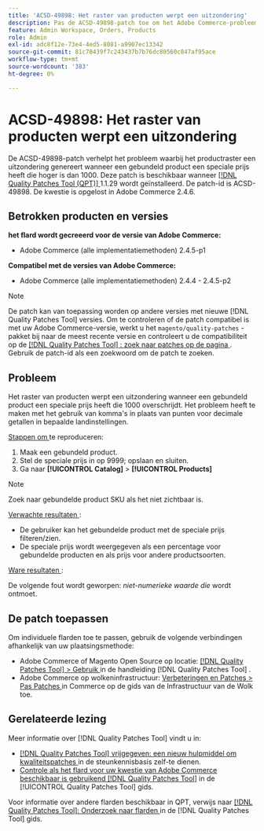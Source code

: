 ```yaml
---
title: 'ACSD-49898: Het raster van producten werpt een uitzondering'
description: Pas de ACSD-49898-patch toe om het Adobe Commerce-probleem op te lossen, waarbij het productraster een uitzondering genereert wanneer een gebundeld product een speciale prijs heeft die hoger is dan 1000.
feature: Admin Workspace, Orders, Products
role: Admin
exl-id: adc8f12e-73e4-4ed5-8081-a9907ec13342
source-git-commit: 81c78439f7c243437b7b76dc80560c847af95ace
workflow-type: tm+mt
source-wordcount: '383'
ht-degree: 0%

---
```


# ACSD-49898: Het raster van producten werpt een uitzondering

De ACSD-49898-patch verhelpt het probleem waarbij het productraster een uitzondering genereert wanneer een gebundeld product een speciale prijs heeft die hoger is dan 1000. Deze patch is beschikbaar wanneer [[!DNL Quality Patches Tool (QPT)] ](https://experienceleague.adobe.com/en/docs/commerce-knowledge-base/kb/announcements/commerce-announcements/magento-quality-patches-released-new-tool-to-self-serve-quality-patches) 1.1.29 wordt geïnstalleerd. De patch-id is ACSD-49898. De kwestie is opgelost in Adobe Commerce 2.4.6.

## Betrokken producten en versies

**het flard wordt gecreeerd voor de versie van Adobe Commerce:**

* Adobe Commerce (alle implementatiemethoden) 2.4.5-p1

**Compatibel met de versies van Adobe Commerce:**

* Adobe Commerce (alle implementatiemethoden) 2.4.4 - 2.4.5-p2

>[!NOTE]
>
>De patch kan van toepassing worden op andere versies met nieuwe [!DNL Quality Patches Tool] versies. Om te controleren of de patch compatibel is met uw Adobe Commerce-versie, werkt u het `magento/quality-patches` -pakket bij naar de meest recente versie en controleert u de compatibiliteit op de [[!DNL Quality Patches Tool] : zoek naar patches op de pagina ](https://experienceleague.adobe.com/tools/commerce-quality-patches/index.html) . Gebruik de patch-id als een zoekwoord om de patch te zoeken.

## Probleem

Het raster van producten werpt een uitzondering wanneer een gebundeld product een speciale prijs heeft die 1000 overschrijdt. Het probleem heeft te maken met het gebruik van komma&#39;s in plaats van punten voor decimale getallen in bepaalde landinstellingen.

<u> Stappen om </u> te reproduceren:

1. Maak een gebundeld product.
1. Stel de speciale prijs in op 9999; opslaan en sluiten.
1. Ga naar **[!UICONTROL Catalog]** > **[!UICONTROL Products]**

>[!NOTE]
>
>Zoek naar gebundelde product SKU als het niet zichtbaar is.

<u> Verwachte resultaten </u>:

* De gebruiker kan het gebundelde product met de speciale prijs filteren/zien.
* De speciale prijs wordt weergegeven als een percentage voor gebundelde producten en als prijs voor andere productsoorten.

<u> Ware resultaten </u>:

De volgende fout wordt geworpen: *niet-numerieke waarde die* wordt ontmoet.

## De patch toepassen

Om individuele flarden toe te passen, gebruik de volgende verbindingen afhankelijk van uw plaatsingsmethode:

* Adobe Commerce of Magento Open Source op locatie: [[!DNL Quality Patches Tool]  > Gebruik ](/help/tools/quality-patches-tool/usage.md) in de handleiding [!DNL Quality Patches Tool] .
* Adobe Commerce op wolkeninfrastructuur: [ Verbeteringen en Patches > Pas Patches ](https://experienceleague.adobe.com/docs/commerce-cloud-service/user-guide/develop/upgrade/apply-patches.html) in Commerce op de gids van de Infrastructuur van de Wolk toe.

## Gerelateerde lezing

Meer informatie over [!DNL Quality Patches Tool] vindt u in:

* [[!DNL Quality Patches Tool]  vrijgegeven: een nieuw hulpmiddel om kwaliteitspatches ](https://experienceleague.adobe.com/en/docs/commerce-knowledge-base/kb/announcements/commerce-announcements/magento-quality-patches-released-new-tool-to-self-serve-quality-patches) in de steunkennisbasis zelf-te dienen.
* [ Controle als het flard voor uw kwestie van Adobe Commerce beschikbaar is gebruikend  [!DNL Quality Patches Tool]](/help/tools/quality-patches-tool/patches-available-in-qpt/check-patch-for-magento-issue-with-magento-quality-patches.md) in de [!UICONTROL Quality Patches Tool] gids.


Voor informatie over andere flarden beschikbaar in QPT, verwijs naar [[!DNL Quality Patches Tool]: Onderzoek naar flarden ](https://experienceleague.adobe.com/tools/commerce-quality-patches/index.html) in de [!DNL Quality Patches Tool] gids.
